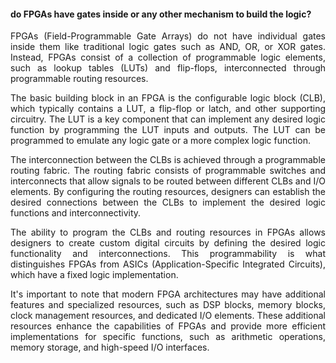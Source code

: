 #### do FPGAs have gates inside or any other mechanism to build the logic?

<p align="justify">FPGAs (Field-Programmable Gate Arrays) do not have individual gates inside them like traditional logic gates such as AND, OR, or XOR gates. Instead, FPGAs consist of a collection of programmable logic elements, such as lookup tables (LUTs) and flip-flops, interconnected through programmable routing resources.</p>

<p align="justify">The basic building block in an FPGA is the configurable logic block (CLB), which typically contains a LUT, a flip-flop or latch, and other supporting circuitry. The LUT is a key component that can implement any desired logic function by programming the LUT inputs and outputs. The LUT can be programmed to emulate any logic gate or a more complex logic function.</p>

<p align="justify">The interconnection between the CLBs is achieved through a programmable routing fabric. The routing fabric consists of programmable switches and interconnects that allow signals to be routed between different CLBs and I/O elements. By configuring the routing resources, designers can establish the desired connections between the CLBs to implement the desired logic functions and interconnectivity.</p>

<p align="justify">The ability to program the CLBs and routing resources in FPGAs allows designers to create custom digital circuits by defining the desired logic functionality and interconnections. This programmability is what distinguishes FPGAs from ASICs (Application-Specific Integrated Circuits), which have a fixed logic implementation.</p>

<p align="justify">It's important to note that modern FPGA architectures may have additional features and specialized resources, such as DSP blocks, memory blocks, clock management resources, and dedicated I/O elements. These additional resources enhance the capabilities of FPGAs and provide more efficient implementations for specific functions, such as arithmetic operations, memory storage, and high-speed I/O interfaces.</p>
